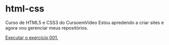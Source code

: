 # html-css
 Curso de HTML5 e CSS3 do CursoemVídeo
 Estou apredendo a criar sites e agora vou gerenciar meus repositórios.
 
<a href= "https://cardolidev.github.io/html-css/exercicios/ex001/index.html"> Executar o exercício 001.</a>